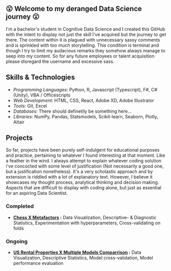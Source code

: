 ## :open_mouth: Welcome to my deranged Data Science journey :open_mouth:
I'm a bachelor's student in Cognitive Data Science and I created this GitHub with the intent to display not just the skill I've acquired but the journey to get there. The content within it is plagued with unnecessary sassy comments and is sprinkled with too much storytelling. This condition is terminal and though I try to limit my audacious remarks they somehow always manage to seep into my content. So for any future employees or talent acquisition please disregard the username and excessive sass.

## Skills & Technologies
- _Programming Languages:_ Python, R, Javascript (Typescript), F#, C# (Unity), VBA / Officescripts
- _Web Development:_ HTML, CSS, React, Adobe XD, Adobe Illustrator
- _Tools:_ Git, Excel
- _Databases:_ There should definetily be something here...
- _Libraries:_ NumPy, Pandas, Statsmodels, Scikit-learn, Seaborn, Plotly, Altair

## Projects
So far, projects have been purely self-indulgent for educational purposes and practice, pertaining to whatever I found interesting at that moment. Like a feather in the wind. I always attempt to explain whatever coding solution i've concocted with some level of justification (Not necessarily a good one, but a justification nonetheless). It's a very scholastic approach and by extension is riddled with a lot of explanatory text. However, I believe it showcases my thought process, analytical thinking and decision making. Aspects that are difficult to display with coding alone, but just as essential for an aspiring Data Scientist.

### Completed
- **[Chess X Metafactors](https://github.com/NawfalAffald/Personal-Projects/tree/main/Chess) :** Data Visualization, Descriptive- & Diagnostic Statistics, Experimentation with hyperparameters, Cross-validating on folds 
### Ongoing
- **[US Rental Properties X Multiple Models Comparrison](https://github.com/NawfalAffald/Personal-Projects/tree/main/Properties%20US) :** Data Visualization, Descriptive Statistics, Model cross-validation, Model performance evaluation
